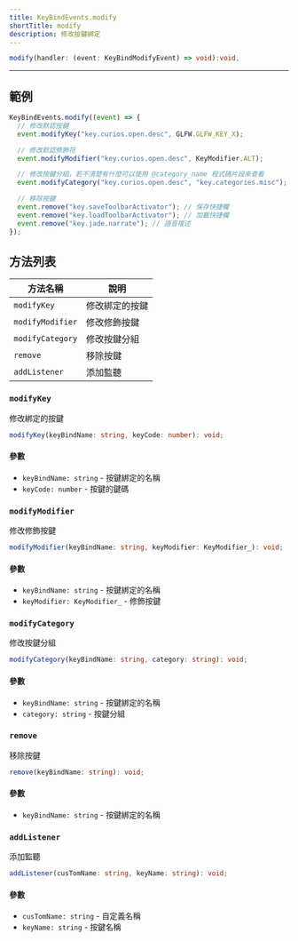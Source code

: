 ```yaml
---
title: KeyBindEvents.modify
shortTitle: modify
description: 修改按鍵綁定
---
```


<StartupSide/>

```ts title="@at startup"
modify(handler: (event: KeyBindModifyEvent) => void):void,
```

---

## 範例

```js title="@at startup"
KeyBindEvents.modify((event) => {
  // 修改默認按鍵
  event.modifyKey("key.curios.open.desc", GLFW.GLFW_KEY_X);

  // 修改默認修飾符
  event.modifyModifier("key.curios.open.desc", KeyModifier.ALT);

  // 修改按鍵分組，若不清楚有什麼可以使用 @category_name 程式碼片段來查看
  event.modifyCategory("key.curios.open.desc", "key.categories.misc");

  // 移除按鍵
  event.remove("key.saveToolbarActivator"); // 保存快捷欄
  event.remove("key.loadToolbarActivator"); // 加載快捷欄
  event.remove("key.jade.narrate"); // 語音複述
});
```

## 方法列表

| 方法名稱         | 說明           |
| ---------------- | -------------- |
| `modifyKey`      | 修改綁定的按鍵 |
| `modifyModifier` | 修改修飾按鍵   |
| `modifyCategory` | 修改按鍵分組   |
| `remove`         | 移除按鍵       |
| `addListener`    | 添加監聽       |

### `modifyKey`

修改綁定的按鍵

```ts
modifyKey(keyBindName: string, keyCode: number): void;
```

#### 參數

- `keyBindName: string` - 按鍵綁定的名稱
- `keyCode: number` - 按鍵的鍵碼

### `modifyModifier`

修改修飾按鍵

```ts
modifyModifier(keyBindName: string, keyModifier: KeyModifier_): void;
```

#### 參數

- `keyBindName: string` - 按鍵綁定的名稱
- `keyModifier: KeyModifier_` - 修飾按鍵

### `modifyCategory`

修改按鍵分組

```ts
modifyCategory(keyBindName: string, category: string): void;
```

#### 參數

- `keyBindName: string` - 按鍵綁定的名稱
- `category: string` - 按鍵分組

### `remove`

移除按鍵

```ts
remove(keyBindName: string): void;
```

#### 參數

- `keyBindName: string` - 按鍵綁定的名稱

### `addListener`

添加監聽

```ts
addListener(cusTomName: string, keyName: string): void;
```

#### 參數

- `cusTomName: string` - 自定義名稱
- `keyName: string` - 按鍵名稱
